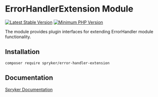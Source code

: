 # ErrorHandlerExtension Module
[![Latest Stable Version](https://poser.pugx.org/spryker/error-handler-extension/v/stable.svg)](https://packagist.org/packages/spryker/error-handler-extension)
[![Minimum PHP Version](https://img.shields.io/badge/php-%3E%3D%207.4-8892BF.svg)](https://php.net/)

The module provides plugin interfaces for extending ErrorHandler module functionality.

## Installation

```
composer require spryker/error-handler-extension
```

## Documentation

[Spryker Documentation](https://docs.spryker.com)
